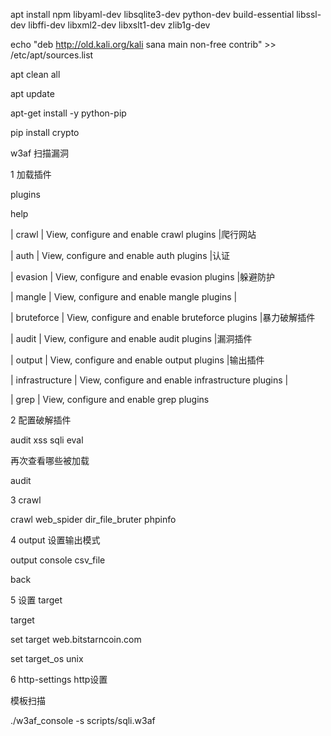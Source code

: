 apt install npm libyaml-dev libsqlite3-dev python-dev build-essential libssl-dev libffi-dev libxml2-dev libxslt1-dev zlib1g-dev





echo "deb http://old.kali.org/kali sana main non-free contrib" >> /etc/apt/sources.list

apt clean all

apt update

apt-get install -y python-pip

pip install crypto





w3af 扫描漏洞

1 加载插件

plugins

help



| crawl                 | View, configure and enable crawl plugins                                   |爬行网站

| auth                  | View, configure and enable auth plugins                                     |认证

| evasion               | View, configure and enable evasion plugins                             |躲避防护

| mangle                | View, configure and enable mangle plugins                             |

| bruteforce            | View, configure and enable bruteforce plugins                        |暴力破解插件

| audit                 | View, configure and enable audit plugins                                    |漏洞插件

| output                | View, configure and enable output plugins                                 |输出插件

| infrastructure        | View, configure and enable infrastructure plugins                   |

| grep                  | View, configure and enable grep plugins





2 配置破解插件

audit xss sqli eval

再次查看哪些被加载

audit



3 crawl

crawl web_spider dir_file_bruter phpinfo





4 output 设置输出模式

output console csv_file

back



5 设置 target

target

set target web.bitstarncoin.com

set target_os unix



6 http-settings http设置



模板扫描

./w3af_console -s scripts/sqli.w3af